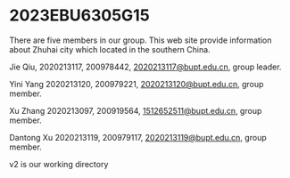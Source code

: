 # 2023EBU6305G15
There are five members in our group.
This web site provide information about Zhuhai city which located in the southern China.

  Jie Qiu, 2020213117, 200978442, 2020213117@bupt.edu.cn, group leader.
  
  Yini Yang 2020213120, 200979221, 2020213120@bupt.edu.cn, group member.
  
  Xu Zhang 2020213097, 200919564, 1512652511@bupt.edu.cn, group member.
  
  Dantong Xu 2020213119, 200979117, 2020213119@bupt.edu.cn, group member.

v2 is our working directory
